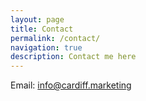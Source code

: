 ```yaml
---
layout: page
title: Contact
permalink: /contact/
navigation: true
description: Contact me here
---
```


Email: <a class="underline" href="mailto:info@cardiff.marketing"> info@cardiff.marketing</a>
